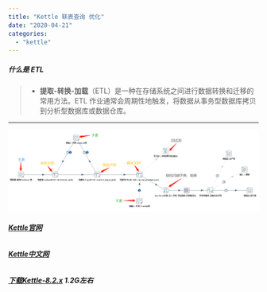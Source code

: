 ```yaml
---
title: "Kettle 联表查询 优化"
date: "2020-04-21"
categories: 
  - "kettle"
---
```


##### 什么是 ETL

> - **提取-转换-加载**（ETL）是一种在存储系统之间进行数据转换和迁移的常用方法。ETL 作业通常会周期性地触发，将数据从事务型数据库拷贝到分析型数据库或数据仓库。

* * *

![](images/kettle.png)

###### **[Kettle官网](http://www.kettle.be/ "Kettle官网")**

###### **[Kettle中文网](http://www.kettle.org.cn/ "Kettle中文网")**

###### **[下载Kettle-8.2.x](https://s3.amazonaws.com/kettle-neo4j/kettle-neo4j-remix-8.2.0.7-719-REMIX.zip "下载Kettle-8.2.x") 1.2G左右**
